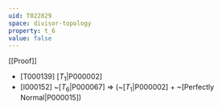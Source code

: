 ```yaml
---
uid: T022829
space: divisor-topology
property: t_6
value: false
---
```

[[Proof]]

* [T000139] [$T_1$|P000002]
* [I000152] ~[$T_6$|P000067] => (~[$T_1$|P000002] + ~[Perfectly Normal|P000015])

